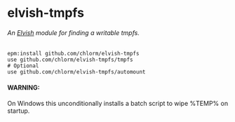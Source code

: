 # elvish-tmpfs

###### An [Elvish](https://elv.sh) module for finding a writable tmpfs.

```elvish
epm:install github.com/chlorm/elvish-tmpfs
use github.com/chlorm/elvish-tmpfs/tmpfs
# Optional
use github.com/chlorm/elvish-tmpfs/automount
```

#### WARNING:

On Windows this unconditionally installs a batch script to wipe %TEMP% on startup.
